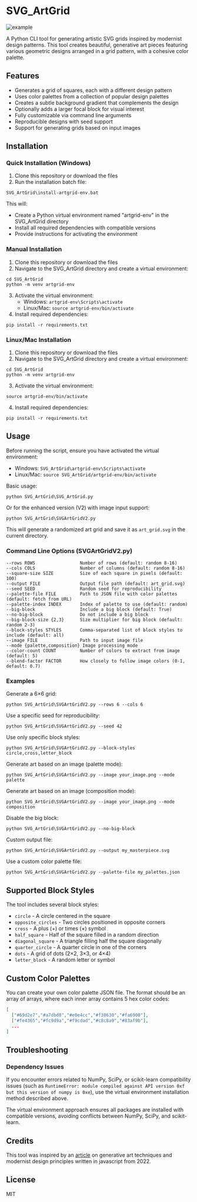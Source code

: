 # SVG_ArtGrid
![example](https://raw.githubusercontent.com/MushroomFleet/SVG_ArtGrid/refs/heads/main/images/art_grid.png?raw=true)

A Python CLI tool for generating artistic SVG grids inspired by modernist design patterns. This tool creates beautiful, generative art pieces featuring various geometric designs arranged in a grid pattern, with a cohesive color palette.

## Features

- Generates a grid of squares, each with a different design pattern
- Uses color palettes from a collection of popular design palettes
- Creates a subtle background gradient that complements the design
- Optionally adds a larger focal block for visual interest
- Fully customizable via command line arguments
- Reproducible designs with seed support
- Support for generating grids based on input images

## Installation

### Quick Installation (Windows)

1. Clone this repository or download the files
2. Run the installation batch file:
```
SVG_ArtGrid\install-artgrid-env.bat
```
This will:
- Create a Python virtual environment named "artgrid-env" in the SVG_ArtGrid directory
- Install all required dependencies with compatible versions
- Provide instructions for activating the environment

### Manual Installation

1. Clone this repository or download the files
2. Navigate to the SVG_ArtGrid directory and create a virtual environment:
```
cd SVG_ArtGrid
python -m venv artgrid-env
```
3. Activate the virtual environment:
   - Windows: `artgrid-env\Scripts\activate`
   - Linux/Mac: `source artgrid-env/bin/activate`
4. Install required dependencies:
```
pip install -r requirements.txt
```

### Linux/Mac Installation

1. Clone this repository or download the files
2. Navigate to the SVG_ArtGrid directory and create a virtual environment:
```
cd SVG_ArtGrid
python -m venv artgrid-env
```
3. Activate the virtual environment:
```
source artgrid-env/bin/activate
```
4. Install required dependencies:
```
pip install -r requirements.txt
```

## Usage

Before running the script, ensure you have activated the virtual environment:

- Windows: `SVG_ArtGrid\artgrid-env\Scripts\activate`
- Linux/Mac: `source SVG_ArtGrid/artgrid-env/bin/activate`

Basic usage:
```
python SVG_ArtGrid\SVG_ArtGrid.py
```

Or for the enhanced version (V2) with image input support:
```
python SVG_ArtGrid\SVGArtGridV2.py
```

This will generate a randomized art grid and save it as `art_grid.svg` in the current directory.

### Command Line Options (SVGArtGridV2.py)

```
--rows ROWS                 Number of rows (default: random 8-16)
--cols COLS                 Number of columns (default: random 8-16)
--square-size SIZE          Size of each square in pixels (default: 100)
--output FILE               Output file path (default: art_grid.svg)
--seed SEED                 Random seed for reproducibility
--palette-file FILE         Path to JSON file with color palettes (default: fetch from URL)
--palette-index INDEX       Index of palette to use (default: random)
--big-block                 Include a big block (default: True)
--no-big-block              Do not include a big block
--big-block-size {2,3}      Size multiplier for big block (default: random 2-3)
--block-styles STYLES       Comma-separated list of block styles to include (default: all)
--image FILE                Path to input image file
--mode {palette,composition} Image processing mode
--color-count COUNT         Number of colors to extract from image (default: 5)
--blend-factor FACTOR       How closely to follow image colors (0-1, default: 0.7)
```

### Examples

Generate a 6×6 grid:
```
python SVG_ArtGrid\SVGArtGridV2.py --rows 6 --cols 6
```

Use a specific seed for reproducibility:
```
python SVG_ArtGrid\SVGArtGridV2.py --seed 42
```

Use only specific block styles:
```
python SVG_ArtGrid\SVGArtGridV2.py --block-styles circle,cross,letter_block
```

Generate art based on an image (palette mode):
```
python SVG_ArtGrid\SVGArtGridV2.py --image your_image.png --mode palette
```

Generate art based on an image (composition mode):
```
python SVG_ArtGrid\SVGArtGridV2.py --image your_image.png --mode composition
```

Disable the big block:
```
python SVG_ArtGrid\SVGArtGridV2.py --no-big-block
```

Custom output file:
```
python SVG_ArtGrid\SVGArtGridV2.py --output my_masterpiece.svg
```

Use a custom color palette file:
```
python SVG_ArtGrid\SVGArtGridV2.py --palette-file my_palettes.json
```

## Supported Block Styles

The tool includes several block styles:

- `circle` - A circle centered in the square
- `opposite_circles` - Two circles positioned in opposite corners
- `cross` - A plus (+) or times (×) symbol
- `half_square` - Half of the square filled in a random direction
- `diagonal_square` - A triangle filling half the square diagonally
- `quarter_circle` - A quarter circle in one of the corners
- `dots` - A grid of dots (2×2, 3×3, or 4×4)
- `letter_block` - A random letter or symbol

## Custom Color Palettes

You can create your own color palette JSON file. The format should be an array of arrays, where each inner array contains 5 hex color codes:

```json
[
  ["#69d2e7","#a7dbd8","#e0e4cc","#f38630","#fa6900"],
  ["#fe4365","#fc9d9a","#f9cdad","#c8c8a9","#83af9b"],
  ...
]
```

## Troubleshooting

### Dependency Issues

If you encounter errors related to NumPy, SciPy, or scikit-learn compatibility issues (such as `RuntimeError: module compiled against API version 0xf but this version of numpy is 0xe`), use the virtual environment installation method described above.

The virtual environment approach ensures all packages are installed with compatible versions, avoiding conflicts between NumPy, SciPy, and scikit-learn.

## Credits

This tool was inspired by an [article](https://frontend.horse/articles/generative-grids/) on generative art techniques and modernist design principles written in javascript from 2022.

## License

MIT
